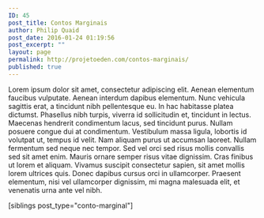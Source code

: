 ```yaml
---
ID: 45
post_title: Contos Marginais
author: Philip Quaid
post_date: 2016-01-24 01:19:56
post_excerpt: ""
layout: page
permalink: http://projetoeden.com/contos-marginais/
published: true
---
```

Lorem ipsum dolor sit amet, consectetur adipiscing elit. Aenean elementum faucibus vulputate. Aenean interdum dapibus elementum. Nunc vehicula sagittis erat, a tincidunt nibh pellentesque eu. In hac habitasse platea dictumst. Phasellus nibh turpis, viverra id sollicitudin et, tincidunt in lectus. Maecenas hendrerit condimentum lacus, sed tincidunt purus. Nullam posuere congue dui at condimentum. Vestibulum massa ligula, lobortis id volutpat ut, tempus id velit. Nam aliquam purus ut accumsan laoreet. Nullam fermentum sed neque nec tempor. Sed vel orci sed risus mollis convallis sed sit amet enim. Mauris ornare semper risus vitae dignissim. Cras finibus ut lorem et aliquam. Vivamus suscipit consectetur sapien, sit amet mollis lorem ultrices quis. Donec dapibus cursus orci in ullamcorper. Praesent elementum, nisi vel ullamcorper dignissim, mi magna malesuada elit, et venenatis urna ante vel nibh.

[siblings post_type="conto-marginal"]
